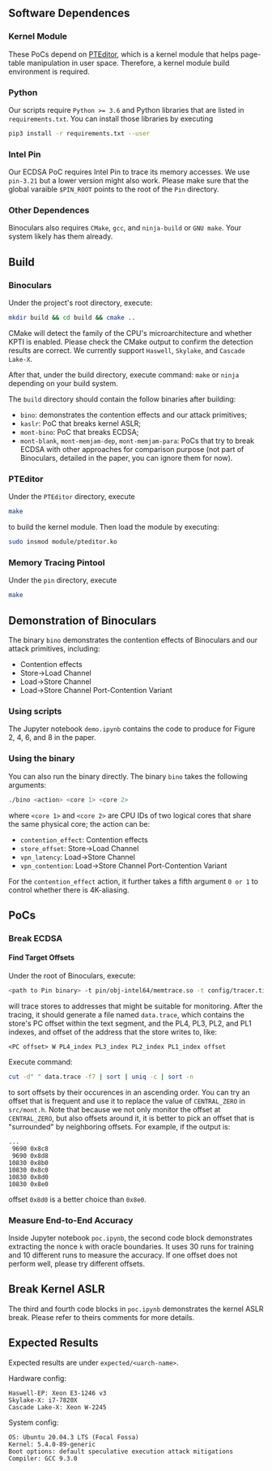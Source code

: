 
## Software Dependences
### Kernel Module
These PoCs depend on [PTEditor](https://github.com/misc0110/PTEditor),
which is a kernel module that helps page-table manipulation in user space.
Therefore, a kernel module build environment is required.

### Python
Our scripts require `Python >= 3.6` and Python libraries that are listed in `requirements.txt`.
You can install those libraries by executing
```bash
pip3 install -r requirements.txt --user
```

### Intel Pin
Our ECDSA PoC requires Intel Pin to trace its memory accesses.
We use `pin-3.21` but a lower version might also work.
Please make sure that the global varaible `$PIN_ROOT`
points to the root of the `Pin` directory.

### Other Dependences
Binoculars also requires `CMake`, `gcc`, and `ninja-build` or `GNU make`.
Your system likely has them already.

## Build
### Binoculars
Under the project's root directory,
execute:
```bash
mkdir build && cd build && cmake ..
```
CMake will detect the family of the CPU's microarchitecture
and whether KPTI is enabled.
Please check the CMake output to confirm the detection results are correct.
We currently support `Haswell`, `Skylake`, and `Cascade Lake-X`.

After that, under the build directory, execute command:
`make` or `ninja` depending on your build system.

The `build` directory should contain the follow binaries after building:
- `bino`: demonstrates the contention effects and our attack primitives;
- `kaslr`: PoC that breaks kernel ASLR;
- `mont-bino`: PoC that breaks ECDSA;
- `mont-blank`, `mont-memjam-dep`, `mont-memjam-para`:
PoCs that try to break ECDSA with other approaches for comparison purpose
(not part of Binoculars, detailed in the paper, you can ignore them for now).

### PTEditor
Under the `PTEditor` directory, execute
```bash
make
```
to build the kernel module.
Then load the module by executing:
```bash
sudo insmod module/pteditor.ko
```

### Memory Tracing Pintool
Under the `pin` directory, execute
```bash
make
```

## Demonstration of Binoculars
The binary `bino` demonstrates the contention effects
of Binoculars and our attack primitives,
including:
- Contention effects
- Store->Load Channel
- Load->Store Channel
- Load->Store Channel Port-Contention Variant

### Using scripts
The Jupyter notebook `demo.ipynb` contains the code to produce for
Figure 2, 4, 6, and 8 in the paper.

### Using the binary
You can also run the binary directly.
The binary `bino` takes the following arguments:
```bash
./bino <action> <core 1> <core 2>
```
where `<core 1>` and `<core 2>` are CPU IDs
of two logical cores that share the same physical core;
the action can be:
- `contention_effect`: Contention effects
- `store_offset`: Store->Load Channel
- `vpn_latency`: Load->Store Channel
- `vpn_contention`: Load->Store Channel Port-Contention Variant

For the `contention_effect` action,
it further takes a fifth argument `0 or 1`
to control whether there is 4K-aliasing.

## PoCs
### Break ECDSA
#### Find Target Offsets
Under the root of Binoculars, execute:
```bash
<path to Pin binary> -t pin/obj-intel64/memtrace.so -t config/tracer.tinfo -- ossl/openssl dgst -ecdsa-with-SHA1 -sign ossl/private.pem ossl/data > /dev/null
```
will trace stores to addresses that might be suitable for monitoring.
After the tracing, it should generate a file named `data.trace`,
which contains the store's PC offset within the text segment,
and the PL4, PL3, PL2, and PL1 indexes, and offset of the address
that the store writes to, like:
```
<PC offset> W PL4_index PL3_index PL2_index PL1_index offset
```

Execute command:
```bash
cut -d" " data.trace -f7 | sort | uniq -c | sort -n
```
to sort offsets by their occurences in an ascending order.
You can try an offset that is frequent
and use it to replace the value of `CENTRAL_ZERO` in `src/mont.h`.
Note that because we not only monitor the offset at `CENTRAL_ZERO`,
but also offsets around it,
it is better to pick an offset that is "surrounded" by neighboring offsets.
For example, if the output is:
```
...
 9690 0x8c8
 9690 0x8d8
10830 0x8b0
10830 0x8c0
10830 0x8d0
10830 0x8e0
```
offset `0x8d0` is a better choice than `0x8e0`.


### Measure End-to-End Accuracy
Inside Jupyter notebook `poc.ipynb`,
the second code block demonstrates extracting the nonce `k`
with oracle boundaries.
It uses 30 runs for training and 10 different runs to measure the accuracy.
If one offset does not perform well, please try different offsets.

## Break Kernel ASLR
The third and fourth code blocks in `poc.ipynb`
demonstrates the kernel ASLR break.
Please refer to theirs comments for more details.

## Expected Results
Expected results are under `expected/<uarch-name>`.

Hardware config:
```
Haswell-EP: Xeon E3-1246 v3
Skylake-X: i7-7820X
Cascade Lake-X: Xeon W-2245
```

System config:
```
OS: Ubuntu 20.04.3 LTS (Focal Fossa)
Kernel: 5.4.0-89-generic
Boot options: default speculative execution attack mitigations
Compiler: GCC 9.3.0
```
